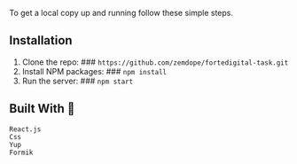 To get a local copy up and running follow these simple steps.

## Installation
1. Clone the repo: ### `https://github.com/zemdope/fortedigital-task.git`
2. Install NPM packages:  ### `npm install`
3. Run the server: ### `npm start`




## Built With 🔨

    React.js
    Css 
    Yup 
    Formik
    

